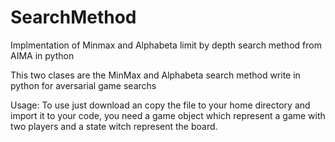 SearchMethod
============

Implmentation of Minmax and Alphabeta limit by depth search method from AIMA in python

This two clases are the MinMax and Alphabeta search method write in python for aversarial game searchs

Usage:
To use just download an copy the file to your home directory and import it to your code, you need a game object which represent a game with two players and a state witch represent the board.
